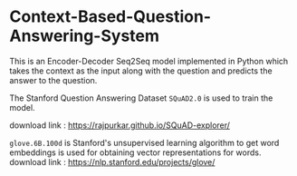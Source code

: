 # Context-Based-Question-Answering-System

This is an Encoder-Decoder Seq2Seq model implemented in Python which takes the context as the input along with the question and predicts the answer to the question.

The Stanford Question Answering Dataset `SQuAD2.0` is used to train the model.

download link : https://rajpurkar.github.io/SQuAD-explorer/

`glove.6B.100d` is Stanford's unsupervised learning algorithm to get word embeddings is used for obtaining vector representations for words.
download link : https://nlp.stanford.edu/projects/glove/
